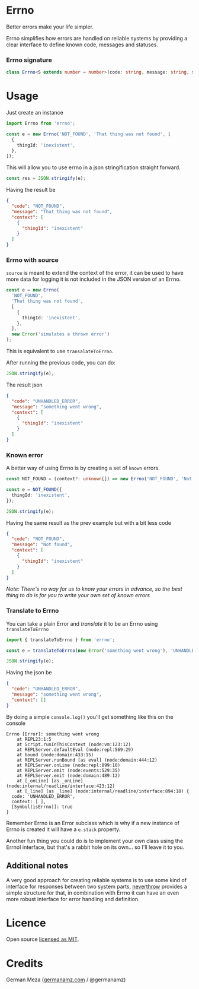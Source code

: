 # Errno
Better errors make your life simpler.

Errno simplifies how errors are handled on reliable systems
by providing a clear interface to define known code, messages
and statuses.

### Errno signature
```typescript
class Errno<S extends number = number>(code: string, message: string, status: S, context: unknown[] = [], source?: Error);
```

# Usage

Just create an instance
```typescript
import Errno from 'errno';

const e = new Errno('NOT_FOUND', 'That thing was not found', [
  {
    thingId: 'inexistent',
  },
]);
```
This will allow you to use errno in a json stringification straight
forward.

```typescript
const res = JSON.stringify(e);
```
Having the result be
```json
{
  "code": "NOT_FOUND",
  "message": "That thing was not found",
  "context": [
    {
      "thingId": "inexistent"
    }
  ]
}
```

### Errno with source
`source` is meant to extend the context of the error, it can be used to have more data for logging
it is not included in the JSON version of an Errno.

```typescript
const e = new Errno(
  'NOT_FOUND',
  'That thing was not found',
  [
    {
      thingId: 'inexistent',
    },
  ],
  new Error('simulates a thrown error')
);
```
This is equivalent to use `transalateToErrno`.

After running the previous code, you can do:
```typescript
JSON.stringify(e);
```
The result json 
```json
{
  "code": "UNHANDLED_ERROR",
  "message": "something went wrong",
  "context": [
    {
      "thingId": "inexistent"
    }
  ]
}
```

### Known error
A better way of using Errno is by creating a set of `known` errors.

```typescript
const NOT_FOUND = (context?: unknown[]) => new Errno('NOT_FOUND', 'Not found', context);

const e = NOT_FOUND({
  thingId: 'inexistent',
});

JSON.stringify(e);
```
Having the same result as the prev example but with a bit less code
```json
{
  "code": "NOT_FOUND",
  "message": "Not found",
  "context": [
    {
      "thingId": "inexistent"
    }
  ]
}
```

_Note: There's no way for us to know your errors in advance, so the best
thing to do is for you to write your own set of known errors_

### Translate to Errno
You can take a plain Error and _translate_ it to be an Errno using `translateToErrno`

```typescript
import { translateToErrno } from 'errno';

const e = translateToErrno(new Error('something went wrong'), 'UNHANDLED_ERROR');

JSON.stringify(e);
```
Having the json be
```json
{
  "code": "UNHANDLED_ERROR",
  "message": "something went wrong",
  "context": []
}
```
By doing a simple `console.log()` you'll get something like this on the console
```
Errno [Error]: something went wrong
    at REPL23:1:5
    at Script.runInThisContext (node:vm:123:12)
    at REPLServer.defaultEval (node:repl:569:29)
    at bound (node:domain:433:15)
    at REPLServer.runBound [as eval] (node:domain:444:12)
    at REPLServer.onLine (node:repl:899:10)
    at REPLServer.emit (node:events:529:35)
    at REPLServer.emit (node:domain:489:12)
    at [_onLine] [as _onLine] (node:internal/readline/interface:423:12)
    at [_line] [as _line] (node:internal/readline/interface:894:18) {
  code: 'UNHANDLED_ERROR',
  context: [ ],
  [Symbol(isErrno)]: true
}
```
Remember Errno is an Error subclass which is why if a new instance of Errno
is created it will have a `e.stack` property.

Another fun thing you could do is to implement your own class using the ErrnoI
interface, but that's a rabbit hole on its own... so I'll leave it to you.

## Additional notes
A very good approach for creating reliable systems is to use some kind of
interface for responses between two system parts, [neverthrow](https://www.npmjs.com/package/neverthrow)
provides a simple structure for that, in combination with Errno it can
have an even more robust interface for error handling and definition.

# Licence
Open source [licensed as MIT](https://github.com/germanamz/errno/blob/main/LICENSE).

# Credits
German Meza ([germanamz.com](https://germanamz.com) / @germanamz)
